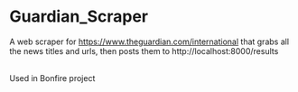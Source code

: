 # Guardian_Scraper
A web scraper for https://www.theguardian.com/international that grabs all the news titles and urls, then posts them to http://localhost:8000/results <br /> <br />

Used in Bonfire project
